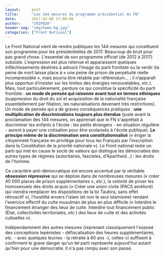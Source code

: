 ```yaml
---
layout:     post
title:      "Les 144 mesures du programme présidentiel du FN"
date:       2017-02-08 17:00:00
author:     "CRIPEDA"
header-img: "img/home-bg.jpg"
categories: ["Front National"]
---
```


Le Front National vient de rendre publiques les 144 mesures qui constituent son programme pour les présidentielles de 2017. Beaucoup de bruit pour pas grand chose. L'essentiel de son programme officiel (de 2012 à 2017) subsiste. L’expression est plus retenue et apparaissent quelques infléchissements destinés à adoucir l’image du parti frontiste ou la verdir (la peine de mort laisse place à « une peine de prison de perpétuité réelle incompressible », mais pourra être rétablie par référendum... ; il n’apparaît plus opportun d’insister sur les limites des énergies renouvelables, _etc._). Mais, tout particulièrement, perdure ce qui constitue la spécificité du parti frontiste : __un mode de pensée qui raisonne avant tout en termes ethniques__ (suppression du droit du sol et acquisistion de la nationalité française essentiellement par filiation, les naturalisations devenant très restrictives). Un mode de pensée qui a de graves conséquences pratiques : __une multiplication de discriminations toujours plus étendue__ (juste avant la proclamation des 144 mesures, on apprenait que le FN s'apprêtait à discriminer les enfants à l'école : les petits étrangers - en situation régulière - auront à payer une cotisation pour être scolarisés à l'école publique). __Le principe même de la discrimination sera constitutionnalisé__ (« ériger la citoyenneté française en privilège pour tous les Français par l’inscription dans la Constitution de la priorité nationale »). Le Front national reste un parti qui met en cause le socle de valeurs qui distingue les démocraties des autres types de régimes (autoritaires, fascistes, d'Apartheid...) : les droits de l'homme.

Ce caractère anti-démocratique est encore accentué par la véritable __obsession répressive__ qui se déploie dans de nombreuses mesures (« créer 40&nbsp;000 places de prison supplémentaires », _etc._), la volonté de priver les homosexuels des droits acquis (« Créer une union civile (PACS amélioré) qui viendra remplacer les dispositions de la loi Taubira, sans effet rétroactif »), l'hostilité envers l'islam (et non le seul islamisme) rendant l'exercice effectif du culte musulman de plus en plus difficile (« Interdire le financement étranger des lieux de culte. Interdire tout financement public (État, collectivités territoriales, _etc._) des lieux de culte et des activités cultuelles »).

Indépendamment des autres mesures (reprenant classiquement l'exposé des conceptions lepénistes - défiscalisation des heures supplémentaires, _etc._ - avec quelques leurres - la retraite à 60 ans -), celles-ci suffisent à confirment le grave danger qu'un tel parti représente aujourd'hui autant qu'hier pour une démocratie. Il n'a pas rompu avec son passé.
